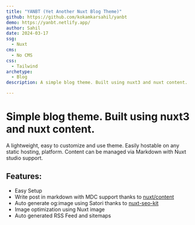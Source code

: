 ```yaml
---
title: "YANBT (Yet Another Nuxt Blog Theme)"
github: https://github.com/kokamkarsahil/yanbt
demo: https://yanbt.netlify.app/
author: Sahil
date: 2024-03-17
ssg:
  - Nuxt
cms:
  - No CMS
css:
  - Tailwind 
archetype:
  - Blog
description: A simple blog theme. Built using nuxt3 and nuxt content.

---
```


# Simple blog theme. Built using nuxt3 and nuxt content.

A lightweight, easy to customize and use theme. Easily hostable on any static hosting, platform. Content can be managed via Markdown with Nuxt studio support.

## Features:
- Easy Setup
- Write post in markdown with MDC support thanks to [nuxt/content](https://github.com/nuxt/content)
- Auto generate og:image using Satori thanks to [nuxt-seo-kit](https://github.com/harlan-zw/nuxt-seo-kit)
- Image optimization using Nuxt image
- Auto generated RSS Feed and sitemaps